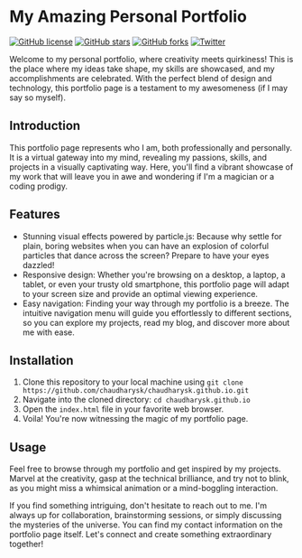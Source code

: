 # My Amazing Personal Portfolio

[![GitHub license](https://img.shields.io/badge/license-MIT-blue.svg)](https://github.com/chaudharysk/chaudharysk.github.io/blob/master/LICENSE)
[![GitHub stars](https://img.shields.io/github/stars/chaudharysk/chaudharysk.github.io.svg)](https://github.com/chaudharysk/chaudharysk.github.io/stargazers)
[![GitHub forks](https://img.shields.io/github/forks/chaudharysk/chaudharysk.github.io.svg)](https://github.com/chaudharysk/chaudharysk.github.io/network)
[![Twitter](https://img.shields.io/twitter/url/https/github.com/chaudharysk/chaudharysk.github.io.svg?style=social)](https://twitter.com/intent/tweet?text=Check%20out%20this%20awesome%20personal%20portfolio%20by%20@chaudharysk)

Welcome to my personal portfolio, where creativity meets quirkiness! This is the place where my ideas take shape, my skills are showcased, and my accomplishments are celebrated. With the perfect blend of design and technology, this portfolio page is a testament to my awesomeness (if I may say so myself).


## Introduction

This portfolio page represents who I am, both professionally and personally. It is a virtual gateway into my mind, revealing my passions, skills, and projects in a visually captivating way. Here, you'll find a vibrant showcase of my work that will leave you in awe and wondering if I'm a magician or a coding prodigy.

## Features

- Stunning visual effects powered by particle.js: Because why settle for plain, boring websites when you can have an explosion of colorful particles that dance across the screen? Prepare to have your eyes dazzled!
- Responsive design: Whether you're browsing on a desktop, a laptop, a tablet, or even your trusty old smartphone, this portfolio page will adapt to your screen size and provide an optimal viewing experience.
- Easy navigation: Finding your way through my portfolio is a breeze. The intuitive navigation menu will guide you effortlessly to different sections, so you can explore my projects, read my blog, and discover more about me with ease.

## Installation

1. Clone this repository to your local machine using `git clone https://github.com/chaudharysk/chaudharysk.github.io.git`
2. Navigate into the cloned directory: `cd chaudharysk.github.io`
3. Open the `index.html` file in your favorite web browser.
4. Voila! You're now witnessing the magic of my portfolio page.

## Usage

Feel free to browse through my portfolio and get inspired by my projects. Marvel at the creativity, gasp at the technical brilliance, and try not to blink, as you might miss a whimsical animation or a mind-boggling interaction.

If you find something intriguing, don't hesitate to reach out to me. I'm always up for collaboration, brainstorming sessions, or simply discussing the mysteries of the universe. You can find my contact information on the portfolio page itself. Let's connect and create something extraordinary together!
